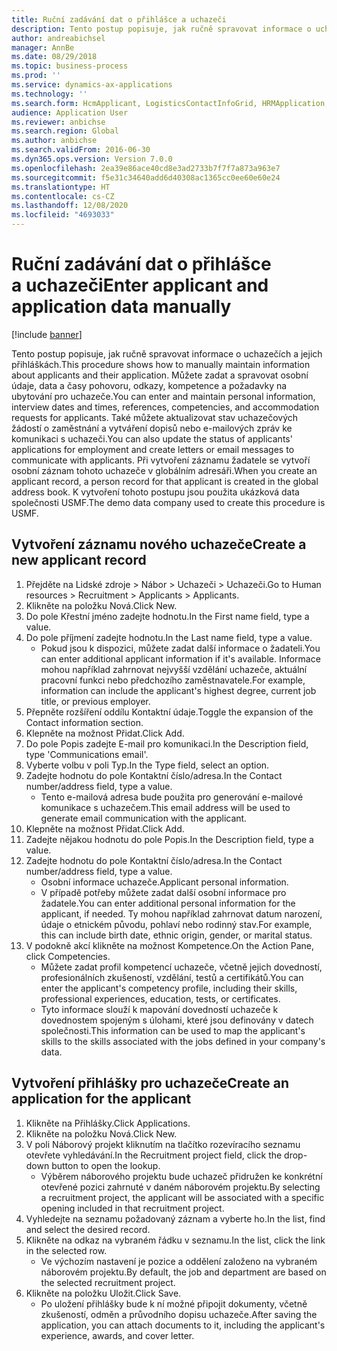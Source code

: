 ```yaml
---
title: Ruční zadávání dat o přihlášce a uchazeči
description: Tento postup popisuje, jak ručně spravovat informace o uchazečích a jejich přihláškách.
author: andreabichsel
manager: AnnBe
ms.date: 08/29/2018
ms.topic: business-process
ms.prod: ''
ms.service: dynamics-ax-applications
ms.technology: ''
ms.search.form: HcmApplicant, LogisticsContactInfoGrid, HRMApplication,  DirPartyTable
audience: Application User
ms.reviewer: anbichse
ms.search.region: Global
ms.author: anbichse
ms.search.validFrom: 2016-06-30
ms.dyn365.ops.version: Version 7.0.0
ms.openlocfilehash: 2ea39e86ace40cd8e3ad2733b7f7f7a873a963e7
ms.sourcegitcommit: f5e31c34640add6d40308ac1365cc0ee60e60e24
ms.translationtype: HT
ms.contentlocale: cs-CZ
ms.lasthandoff: 12/08/2020
ms.locfileid: "4693033"
---
```

# <a name="enter-applicant-and-application-data-manually"></a><span data-ttu-id="0ce60-103">Ruční zadávání dat o přihlášce a uchazeči</span><span class="sxs-lookup"><span data-stu-id="0ce60-103">Enter applicant and application data manually</span></span>

[!include [banner](../../includes/banner.md)]

<span data-ttu-id="0ce60-104">Tento postup popisuje, jak ručně spravovat informace o uchazečích a jejich přihláškách.</span><span class="sxs-lookup"><span data-stu-id="0ce60-104">This procedure shows how to manually maintain information about applicants and their application.</span></span>   <span data-ttu-id="0ce60-105">Můžete zadat a spravovat osobní údaje, data a časy pohovoru, odkazy, kompetence a požadavky na ubytování pro uchazeče.</span><span class="sxs-lookup"><span data-stu-id="0ce60-105">You can enter and maintain personal information, interview dates and times, references, competencies, and accommodation requests for applicants.</span></span> <span data-ttu-id="0ce60-106">Také můžete aktualizovat stav uchazečových žádostí o zaměstnání a vytváření dopisů nebo e-mailových zpráv ke komunikaci s uchazeči.</span><span class="sxs-lookup"><span data-stu-id="0ce60-106">You can also update the status of applicants' applications for employment and create letters or email messages to communicate with applicants.</span></span> <span data-ttu-id="0ce60-107">Při vytvoření záznamu žadatele se vytvoří osobní záznam tohoto uchazeče v globálním adresáři.</span><span class="sxs-lookup"><span data-stu-id="0ce60-107">When you create an applicant record, a person record for that applicant is created in the global address book.</span></span>       <span data-ttu-id="0ce60-108">K vytvoření tohoto postupu jsou použita ukázková data společnosti USMF.</span><span class="sxs-lookup"><span data-stu-id="0ce60-108">The demo data company used to create this procedure is USMF.</span></span>


## <a name="create-a-new-applicant-record"></a><span data-ttu-id="0ce60-109">Vytvoření záznamu nového uchazeče</span><span class="sxs-lookup"><span data-stu-id="0ce60-109">Create a new applicant record</span></span>
1. <span data-ttu-id="0ce60-110">Přejděte na Lidské zdroje > Nábor > Uchazeči > Uchazeči.</span><span class="sxs-lookup"><span data-stu-id="0ce60-110">Go to Human resources > Recruitment > Applicants > Applicants.</span></span>
2. <span data-ttu-id="0ce60-111">Klikněte na položku Nová.</span><span class="sxs-lookup"><span data-stu-id="0ce60-111">Click New.</span></span>
3. <span data-ttu-id="0ce60-112">Do pole Křestní jméno zadejte hodnotu.</span><span class="sxs-lookup"><span data-stu-id="0ce60-112">In the First name field, type a value.</span></span>
4. <span data-ttu-id="0ce60-113">Do pole příjmení zadejte hodnotu.</span><span class="sxs-lookup"><span data-stu-id="0ce60-113">In the Last name field, type a value.</span></span>
    * <span data-ttu-id="0ce60-114">Pokud jsou k dispozici, můžete zadat další informace o žadateli.</span><span class="sxs-lookup"><span data-stu-id="0ce60-114">You can enter additional applicant information if it's available.</span></span> <span data-ttu-id="0ce60-115">Informace mohou například zahrnovat nejvyšší vzdělání uchazeče, aktuální pracovní funkci nebo předchozího zaměstnavatele.</span><span class="sxs-lookup"><span data-stu-id="0ce60-115">For example, information can include the applicant's highest degree, current job title, or previous employer.</span></span>  
5. <span data-ttu-id="0ce60-116">Přepněte rozšíření oddílu Kontaktní údaje.</span><span class="sxs-lookup"><span data-stu-id="0ce60-116">Toggle the expansion of the Contact information section.</span></span>
6. <span data-ttu-id="0ce60-117">Klepněte na možnost Přidat.</span><span class="sxs-lookup"><span data-stu-id="0ce60-117">Click Add.</span></span>
7. <span data-ttu-id="0ce60-118">Do pole Popis zadejte E-mail pro komunikaci.</span><span class="sxs-lookup"><span data-stu-id="0ce60-118">In the Description field, type 'Communications email'.</span></span>
8. <span data-ttu-id="0ce60-119">Vyberte volbu v poli Typ.</span><span class="sxs-lookup"><span data-stu-id="0ce60-119">In the Type field, select an option.</span></span>
9. <span data-ttu-id="0ce60-120">Zadejte hodnotu do pole Kontaktní číslo/adresa.</span><span class="sxs-lookup"><span data-stu-id="0ce60-120">In the Contact number/address field, type a value.</span></span>
    * <span data-ttu-id="0ce60-121">Tento e-mailová adresa bude použita pro generování e-mailové komunikace s uchazečem.</span><span class="sxs-lookup"><span data-stu-id="0ce60-121">This email address will be used to generate email communication with the applicant.</span></span>  
10. <span data-ttu-id="0ce60-122">Klepněte na možnost Přidat.</span><span class="sxs-lookup"><span data-stu-id="0ce60-122">Click Add.</span></span>
11. <span data-ttu-id="0ce60-123">Zadejte nějakou hodnotu do pole Popis.</span><span class="sxs-lookup"><span data-stu-id="0ce60-123">In the Description field, type a value.</span></span>
12. <span data-ttu-id="0ce60-124">Zadejte hodnotu do pole Kontaktní číslo/adresa.</span><span class="sxs-lookup"><span data-stu-id="0ce60-124">In the Contact number/address field, type a value.</span></span>
    * <span data-ttu-id="0ce60-125">Osobní informace uchazeče.</span><span class="sxs-lookup"><span data-stu-id="0ce60-125">Applicant personal information.</span></span>  
    * <span data-ttu-id="0ce60-126">V případě potřeby můžete zadat další osobní informace pro žadatele.</span><span class="sxs-lookup"><span data-stu-id="0ce60-126">You can enter additional personal information for the applicant, if needed.</span></span> <span data-ttu-id="0ce60-127">Ty mohou například zahrnovat datum narození, údaje o etnickém původu, pohlaví nebo rodinný stav.</span><span class="sxs-lookup"><span data-stu-id="0ce60-127">For example, this can include birth date, ethnic origin, gender, or marital status.</span></span>  
13. <span data-ttu-id="0ce60-128">V podokně akcí klikněte na možnost Kompetence.</span><span class="sxs-lookup"><span data-stu-id="0ce60-128">On the Action Pane, click Competencies.</span></span>
    * <span data-ttu-id="0ce60-129">Můžete zadat profil kompetencí uchazeče, včetně jejich dovedností, profesionálních zkušeností, vzdělání, testů a certifikátů.</span><span class="sxs-lookup"><span data-stu-id="0ce60-129">You can enter the applicant's competency profile, including their skills, professional experiences, education, tests, or certificates.</span></span>  
    * <span data-ttu-id="0ce60-130">Tyto informace slouží k mapování dovedností uchazeče k dovednostem spojeným s úlohami, které jsou definovány v datech společnosti.</span><span class="sxs-lookup"><span data-stu-id="0ce60-130">This information can be used to map the applicant's skills to the skills associated with the jobs defined in your company's data.</span></span>   

## <a name="create-an-application-for-the-applicant"></a><span data-ttu-id="0ce60-131">Vytvoření přihlášky pro uchazeče</span><span class="sxs-lookup"><span data-stu-id="0ce60-131">Create an application for the applicant</span></span>
1. <span data-ttu-id="0ce60-132">Klikněte na Přihlášky.</span><span class="sxs-lookup"><span data-stu-id="0ce60-132">Click Applications.</span></span>
2. <span data-ttu-id="0ce60-133">Klikněte na položku Nová.</span><span class="sxs-lookup"><span data-stu-id="0ce60-133">Click New.</span></span>
3. <span data-ttu-id="0ce60-134">V poli Náborový projekt kliknutím na tlačítko rozevíracího seznamu otevřete vyhledávání.</span><span class="sxs-lookup"><span data-stu-id="0ce60-134">In the Recruitment project field, click the drop-down button to open the lookup.</span></span>
    * <span data-ttu-id="0ce60-135">Výběrem náborového projektu bude uchazeč přidružen ke konkrétní otevřené pozici zahrnuté v daném náborovém projektu.</span><span class="sxs-lookup"><span data-stu-id="0ce60-135">By selecting a recruitment project, the applicant will be associated with a specific opening included in that recruitment project.</span></span>  
4. <span data-ttu-id="0ce60-136">Vyhledejte na seznamu požadovaný záznam a vyberte ho.</span><span class="sxs-lookup"><span data-stu-id="0ce60-136">In the list, find and select the desired record.</span></span>
5. <span data-ttu-id="0ce60-137">Klikněte na odkaz na vybraném řádku v seznamu.</span><span class="sxs-lookup"><span data-stu-id="0ce60-137">In the list, click the link in the selected row.</span></span>
    * <span data-ttu-id="0ce60-138">Ve výchozím nastavení je pozice a oddělení založeno na vybraném náborovém projektu.</span><span class="sxs-lookup"><span data-stu-id="0ce60-138">By default, the job and department are based on the selected recruitment project.</span></span>  
6. <span data-ttu-id="0ce60-139">Klikněte na položku Uložit.</span><span class="sxs-lookup"><span data-stu-id="0ce60-139">Click Save.</span></span>
    * <span data-ttu-id="0ce60-140">Po uložení přihlášky bude k ní možné připojit dokumenty, včetně zkušeností, odměn a průvodního dopisu uchazeče.</span><span class="sxs-lookup"><span data-stu-id="0ce60-140">After saving the application, you can attach documents to it, including the applicant's experience, awards, and cover letter.</span></span>  

